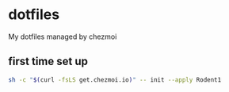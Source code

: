 # dotfiles

My dotfiles managed by chezmoi

## first time set up

```sh
sh -c "$(curl -fsLS get.chezmoi.io)" -- init --apply Rodent1
```
